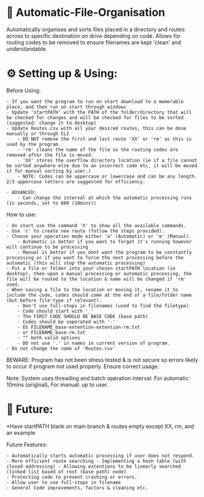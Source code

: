 # 📁 Automatic-File-Organisation
Automatically organises and sorts files placed in a directory and routes across to specific destination on drive depending on code. Allows for routing codes to be removed to ensure filenames are kept 'clean' and understandable.

# ⚙️ Setting up & Using:

Before Using:

    - If you want the program to run on start download to a memorable place, and then run on start through windows
    - Update 'startPATH' with the PATH of the folder/directory that will be checked for changes and will be checked for files to be sorted (suggested: change it to desktop)
    - Update Routes.csv with all your desired routes, this can be done manually or through CLI
        - DO NOT remove the first and last route 'XX' or 'rm' as this is used by the program.
        - 'rm' cleans the name of the file so the routing codes are removed after the file is moved.
        - 'XX' stores the overflow directory location (ie if a file cannot be sorted anywhere else due to an incorrect code etc, it will be moved it for manual sorting by user.)
        - NOTE: Codes can be uppercase or lowercase and can be any length. 2/3 uppercase letters are suggested for efficiency.

    - ADVANCED:
        - Can change the interval at which the automatic processing runs (in seconds, set to 600 (10mins))

How to use:

    - On start use the command 'h' to show all the available commands.
    - Use 'c' to create new route (follow the steps provided).
    - Choose your operation mode either 'a' (Automatic) or 'm' (Manual)
        - Automatic is better if you want to forget it's running however will continue to be processing
        - Manual is better if you dont want the program to be constantly processing or if you want to force the next processing before the automatic (this will stop the automatic processing)
    - Put a file or folder into your chosen startPATH location (ie desktop), then upon a manual processing or automatic processing, the file will be routed to the location & name will be changed if 'rm' used.
    - When saving a file to the location or moving it, rename it to include the code, codes should come at the end of a file/folder name (but before file-type if relevant).
        - Don't use full-stops in filenames (used to find the filetype)
        - Code should start with '_' 
        - The FIRST CODE SHOULD BE BASE CODE (base path)
        - Codes should be seperated with '-'
        - EG FILENAME_base-extention-extention-rm.txt
        - or FILENAME_base-rm.txt 
        - ^^ both valid options
        - DO not use '.' in names in current version of program.
    - Do not change the name of 'Routes.csv'

BEWARE: Program has not been stress tested & is not secure so errors likely to occur if program not used properly. Ensure correct usage.

Note: System uses threading and batch operation interval: For automatic: 10mins (original), For manual: up to user.

# 🔮 Future:

*Have startPATH blank on main branch & routes empty except XX, rm, and an example

Future Features:

    - Automatically starts automatic processing if user does not respond.
    - More efficient route searching - Implementing a hash table (with closed addressing) - Allowing extentions to be linearly searched (linked list based of root (base path) node)
    - Protecting code to prevent crashing or errors.
    - Allow user to use full-stops in filename
    - General Code improvements, factors & cleaning etc. 
